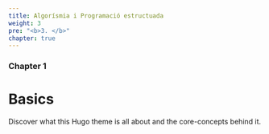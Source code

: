 ```yaml
---
title: Algorísmia i Programació estructuada
weight: 3
pre: "<b>3. </b>"
chapter: true
---
```


### Chapter 1

# Basics

Discover what this Hugo theme is all about and the core-concepts behind it.
